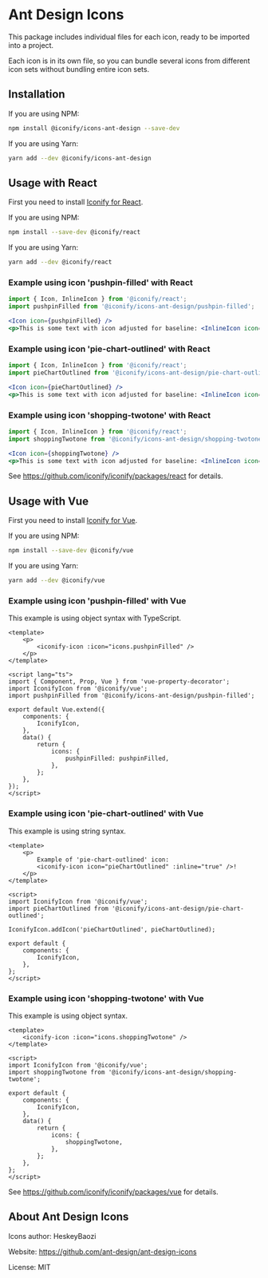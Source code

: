 # Ant Design Icons

This package includes individual files for each icon, ready to be imported into a project.

Each icon is in its own file, so you can bundle several icons from different icon sets without bundling entire icon sets.

## Installation

If you are using NPM:

```bash
npm install @iconify/icons-ant-design --save-dev
```

If you are using Yarn:

```bash
yarn add --dev @iconify/icons-ant-design
```

## Usage with React

First you need to install [Iconify for React](https://github.com/iconify/iconify/packages/react).

If you are using NPM:

```bash
npm install --save-dev @iconify/react
```

If you are using Yarn:

```bash
yarn add --dev @iconify/react
```

### Example using icon 'pushpin-filled' with React

```js
import { Icon, InlineIcon } from '@iconify/react';
import pushpinFilled from '@iconify/icons-ant-design/pushpin-filled';
```

```jsx
<Icon icon={pushpinFilled} />
<p>This is some text with icon adjusted for baseline: <InlineIcon icon={pushpinFilled} /></p>
```

### Example using icon 'pie-chart-outlined' with React

```js
import { Icon, InlineIcon } from '@iconify/react';
import pieChartOutlined from '@iconify/icons-ant-design/pie-chart-outlined';
```

```jsx
<Icon icon={pieChartOutlined} />
<p>This is some text with icon adjusted for baseline: <InlineIcon icon={pieChartOutlined} /></p>
```

### Example using icon 'shopping-twotone' with React

```js
import { Icon, InlineIcon } from '@iconify/react';
import shoppingTwotone from '@iconify/icons-ant-design/shopping-twotone';
```

```jsx
<Icon icon={shoppingTwotone} />
<p>This is some text with icon adjusted for baseline: <InlineIcon icon={shoppingTwotone} /></p>
```

See https://github.com/iconify/iconify/packages/react for details.

## Usage with Vue

First you need to install [Iconify for Vue](https://github.com/iconify/iconify/packages/vue).

If you are using NPM:

```bash
npm install --save-dev @iconify/vue
```

If you are using Yarn:

```bash
yarn add --dev @iconify/vue
```

### Example using icon 'pushpin-filled' with Vue

This example is using object syntax with TypeScript.

```vue
<template>
	<p>
		<iconify-icon :icon="icons.pushpinFilled" />
	</p>
</template>

<script lang="ts">
import { Component, Prop, Vue } from 'vue-property-decorator';
import IconifyIcon from '@iconify/vue';
import pushpinFilled from '@iconify/icons-ant-design/pushpin-filled';

export default Vue.extend({
	components: {
		IconifyIcon,
	},
	data() {
		return {
			icons: {
				pushpinFilled: pushpinFilled,
			},
		};
	},
});
</script>
```

### Example using icon 'pie-chart-outlined' with Vue

This example is using string syntax.

```vue
<template>
	<p>
		Example of 'pie-chart-outlined' icon:
		<iconify-icon icon="pieChartOutlined" :inline="true" />!
	</p>
</template>

<script>
import IconifyIcon from '@iconify/vue';
import pieChartOutlined from '@iconify/icons-ant-design/pie-chart-outlined';

IconifyIcon.addIcon('pieChartOutlined', pieChartOutlined);

export default {
	components: {
		IconifyIcon,
	},
};
</script>
```

### Example using icon 'shopping-twotone' with Vue

This example is using object syntax.

```vue
<template>
	<iconify-icon :icon="icons.shoppingTwotone" />
</template>

<script>
import IconifyIcon from '@iconify/vue';
import shoppingTwotone from '@iconify/icons-ant-design/shopping-twotone';

export default {
	components: {
		IconifyIcon,
	},
	data() {
		return {
			icons: {
				shoppingTwotone,
			},
		};
	},
};
</script>
```

See https://github.com/iconify/iconify/packages/vue for details.

## About Ant Design Icons

Icons author: HeskeyBaozi

Website: https://github.com/ant-design/ant-design-icons

License: MIT
